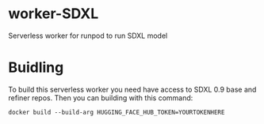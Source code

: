 # worker-SDXL
Serverless worker for runpod to run SDXL model

# Buidling
To build this serverless worker you need have access to SDXL 0.9 base and refiner repos.
Then you can building with this command:
```
docker build --build-arg HUGGING_FACE_HUB_TOKEN=YOURTOKENHERE
```
